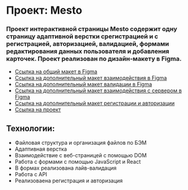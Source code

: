 # **Проект: Mesto**

### Проект интерактивной страницы Mesto содержит одну страницу адаптивной верстки срегистрацией и с регистрацией, авторизацией, валидацией, формами редактирования данных пользователя и добавления карточек. Проект реализован по дизайн-макету в Figma.
* [Ссылка на общий макет в Figma](https://www.figma.com/file/2cn9N9jSkmxD84oJik7xL7/JavaScript.-Sprint-4?node-id=0%3A1)
* [Ссылка на дополнительный макет взаимодействия в Figma](https://www.figma.com/file/bjyvbKKJN2naO0ucURl2Z0/JavaScript.-Sprint-5?node-id=50160%3A110&t=Uwr2ajWqN5H5PRxn-0)
* [Ссылка на дополнительный макет валидации в Figma](https://www.figma.com/file/kRVLKwYG3d1HGLvh7JFWRT/JavaScript.-Sprint-6?node-id=1140%3A291&t=o6QoT1JEiwVDgDhD-0)
* [Ссылка на дополнительный макет взаимодействия с сервером в Figma](https://www.figma.com/file/PSdQFRHoxXJFs2FH8IXViF/JavaScript.-Sprint-9?node-id=109-231&t=3HIRX1Q9j4VtxNBD-0)
* [Ссылка на дополнительный макет регистрации и авторизации](https://www.figma.com/file/PSdQFRHoxXJFs2FH8IXViF/JavaScript.-Sprint-9?node-id=109-231&t=3HIRX1Q9j4VtxNBD-0)
* [Ссылка на проект](https://zadneprovskaya.github.io/mesto/)

## **Технологии:**
*  Файловая структура и организация файлов по БЭМ
*  Адаптивная верстка
*  Взаимодействие с веб-страницей с помощью DOM
*  Работа с формами с помощью JavaScript и React
*  В формах реализована лайв-валидация
*  Работа с API
*  Реализоваена регистрация и авторизация
